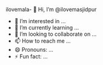 ilovemala- 👋 Hi, I’m @ilovemasjidpur
- 👀 I’m interested in ...
- 🌱 I’m currently learning ...
- 💞️ I’m looking to collaborate on ...
- 📫 How to reach me ...
- 😄 Pronouns: ...
- ⚡ Fun fact: ...

<!---
ilovemasjidpur/ilovemasjidpur is a ✨ special ✨ repository because its `README.md` (this file) appears on your GitHub profile.
You can click the Preview link to take a look at your changes.
--->
